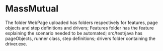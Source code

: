 # MassMutual
The folder WebPage uploaded has folders respectively for features, page objects and step definitions and drivers; 
Features folder has the feature explaining the scenario needed to be automated; 
src/test/java has pageObjects, runner class, step definitions; 
drivers folder containing the driver.exe.
